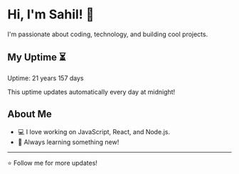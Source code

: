 # Hi, I'm Sahil! 👋

I'm passionate about coding, technology, and building cool projects.

## My Uptime ⏳
Uptime: 21 years 157 days

This uptime updates automatically every day at midnight!

## About Me
- 💻 I love working on JavaScript, React, and Node.js.
- 🎯 Always learning something new!

---

⭐️ Follow me for more updates!
